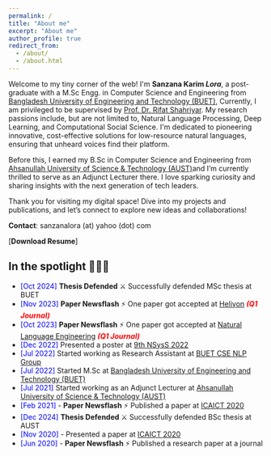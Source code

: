 ```yaml
---
permalink: /
title: "About me"
excerpt: "About me"
author_profile: true
redirect_from: 
  - /about/
  - /about.html
---
```

Welcome to my tiny corner of the web! I'm **Sanzana Karim *Lora***, a post-graduate with a M.Sc Engg. in Computer Science and Engineering from [Bangladesh University of Engineering and Technology (BUET)](https://cse.buet.ac.bd/), Currently, I am privileged to be supervised by  [Prof. Dr. Rifat Shahriyar](https://cse.buet.ac.bd/faculty/faculty_detail/rifat). My research passions include, but are not limited to, Natural Language Processing, Deep Learning, and Computational Social Science. I'm dedicated to pioneering innovative, cost-effective solutions for low-resource natural languages, ensuring that unheard voices find their platform.

Before this, I earned my B.Sc in Computer Science and Engineering from [Ahsanullah University of Science & Technology (AUST)](http://aust.edu/)and I’m currently thrilled to serve as an Adjunct Lecturer there.  I love sparking curiosity and sharing insights with the next generation of tech leaders.

Thank you for visiting my digital space! Dive into my projects and publications, and let’s connect to explore new ideas and collaborations! 

**Contact**: sanzanalora (at) yahoo (dot) com

[**Download Resume**]



## In the spotlight 🌟🌟🌟

- <span style="color:Blue"> [Oct 2024] </span> **Thesis Defended** ⚔️ Successfully defended MSc thesis at BUET
- <span style="color:Blue"> [Nov 2023] </span>  **Paper Newsflash** ⚡ One paper got accepted at [Heliyon](https://www.cell.com/heliyon/home)   ***<font color="red"> (Q1 Journal) </font>***
- <span style="color:Blue"> [Oct 2023] </span>  **Paper Newsflash** ⚡ One paper got accepted at [Natural Language Engineering](https://www.cambridge.org/core/journals/natural-language-engineering)  ***<font color="red"> (Q1 Journal) </font>***
- <span style="color:Blue"> [Dec 2022] </span> Presented a poster at [9th NSysS 2022](https://cse.buet.ac.bd/nsyss2022/)
- <span style="color:Blue"> [Jul 2022] </span> Started working as Research Assistant at [BUET CSE NLP Group](https://csebuetnlp.github.io/)
- <span style="color:Blue"> [Jul 2022] </span> Started M.Sc at [Bangladesh University of Engineering and Technology (BUET) ](https://cse.buet.ac.bd/)
- <span style="color:Blue"> [Jul 2021] </span> Started working as an Adjunct Lecturer at [Ahsanullah University of Science & Technology (AUST)](http://aust.edu/)
- <span style="color:Blue"> [Feb 2021] </span> - **Paper Newsflash** ⚡ Published a paper at [ICAICT 2020](http://icaict.uiu.ac.bd/)
- <span style="color:Blue"> [Dec 2024] </span> **Thesis Defended** ⚔️ Successfully defended BSc thesis at AUST
- <span style="color:Blue"> [Nov 2020] </span> - Presented a paper at [ICAICT 2020](http://icaict.uiu.ac.bd/)
- <span style="color:Blue"> [Jun 2020] </span> - **Paper Newsflash** ⚡ Published a research paper at a journal

